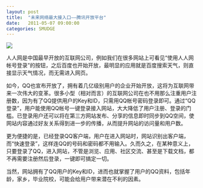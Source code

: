```yaml
---
layout: post
title:  "未来网络最大接入口——腾讯开放平台"
date:   2011-05-07 09:00:00
categories: SMUDGE
---
```


<img src="http://binnng.coding.io/assets/images/tencentopen.jpg"/>

人人网是中国最早开放的互联网公司，例如我们在很多网站上可看见“使用人人网帐号登录”的按钮，之后百度也开始开放，最明显的应用就是百度搜索天气，则直接显示天气情况，而无需进入网页。



如今，QQ也宣布开放了，拥有着几亿级别用户的企业开始开放，这将为互联网带来一次伟大的变革。很多小型（相对而言）的互联网公司在也不用那么注重用户注册数，因为有了QQ提供用户的Key和ID，只需用QQ帐号密码登录即可。通过“QQ登录”，用户能使用QQ帐号一键登录接入网站，大大降低了用户注册、登录的门槛。已登录用户还可以将在第三方网站发布、分享的信息即时同步到QQ空间，使网站内容通过好友关系得到进一步的传播，从而提升网站的访问量和用户数。

 

更为便捷的是，已经登录QQ客户端，用户在进入网站时，网站识别出客户端，而“快速登录”，这样连QQ的号码和密码都不用输入。久而久之，在某种意义上，只要登录了QQ，进入网站，不管是浏览、应用、社区交流、甚至是下载文档，都不再需要注册然后登录，一键即可搞定一切。



当然，网站拥有了QQ用户的Key和ID，进而也就掌握了用户的QQ资料，包括年龄，家乡，毕业院校，可能会给用户带来潜在不利的因素。